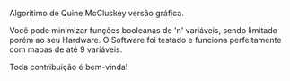 Algoritimo de Quine McCluskey versão gráfica.

Você pode minimizar funções booleanas de 'n' variáveis, sendo limitado porém ao seu Hardware.
O Software foi testado e funciona perfeitamente com mapas de até 9 variáveis.

Toda contribuição é bem-vinda!
